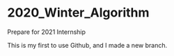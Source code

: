 # 2020_Winter_Algorithm
Prepare for 2021 Internship

This is my first to use Github, and I made a new branch.
